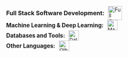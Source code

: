<div style="display: flex; align-items: center; font-size: 0.99em;">
  <h3 style="margin: 0;">Full Stack Software Development:</h3>
  <img src="https://skillicons.dev/icons?i=react,redux,ts,js,tailwind,bootstrap,sass,nodejs,express,vue,html,css,flutter,dart" style="margin-left: 10px; height: 38px;" alt="Full Stack Software Development Icons">
</div>

<div style="display: flex; align-items: center; font-size: 0.93em;">
  <h3 style="margin: 0;">Machine Learning & Deep Learning:</h3>
  <img src="https://skillicons.dev/icons?i=python,pytorch,tensorflow,opencv,pandas,numpy,jupyter,scikit,keras" style="margin-left: 10px; height: 28px;" alt="Machine Learning Icons">
</div>

<div style="display: flex; align-items: center; font-size: 0.93em;">
  <h3 style="margin: 0;">Databases and Tools:</h3>
  <img src="https://skillicons.dev/icons?i=mongodb,mysql,postgres,supabase,firebase,git,docker,kubernetes,aws" style="margin-left: 10px; height: 28px;" alt="Databases and Tools Icons">
</div>

<div style="display: flex; align-items: center; font-size: 0.93em;">
  <h3 style="margin: 0;">Other Languages:</h3>
  <img src="https://skillicons.dev/icons?i=cs,java,c,php,r" style="margin-left: 10px; height: 28px;" alt="Other Languages Icons">
</div>
